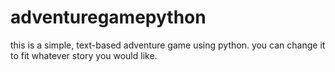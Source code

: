 # adventuregamepython
this is a simple, text-based adventure game using python. you can change it to fit whatever story you would like.
